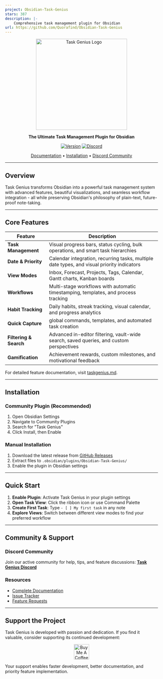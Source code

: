 ```yaml
---
project: Obsidian-Task-Genius
stars: 387
description: |-
    Comprehensive task management plugin for Obsidian
url: https://github.com/Quorafind/Obsidian-Task-Genius
---
```


<div align="center">
  <img src="media/task-genius.webp" alt="Task Genius Logo" width="300">

  **The Ultimate Task Management Plugin for Obsidian**

  [![Version](https://img.shields.io/badge/version-9.0.0-blue.svg)](https://github.com/Quorafind/Obsidian-Task-Genius)
  [![Discord](https://img.shields.io/discord/1382008288706695229?color=7289da&label=Discord&logo=discord&logoColor=white)](https://discord.gg/ARR2rHHX6b)

  [Documentation](https://taskgenius.md) • [Installation](#installation) • [Discord Community](https://discord.gg/ARR2rHHX6b)
</div>

---

## Overview

Task Genius transforms Obsidian into a powerful task management system with advanced features, beautiful visualizations, and seamless workflow integration - all while preserving Obsidian's philosophy of plain-text, future-proof note-taking.

---

## Core Features

| Feature | Description |
|---------|-------------|
| **Task Management** | Visual progress bars, status cycling, bulk operations, and smart task hierarchies |
| **Date & Priority** | Calendar integration, recurring tasks, multiple date types, and visual priority indicators |
| **View Modes** | Inbox, Forecast, Projects, Tags, Calendar, Gantt charts, Kanban boards |
| **Workflows** | Multi-stage workflows with automatic timestamping, templates, and process tracking |
| **Habit Tracking** | Daily habits, streak tracking, visual calendar, and progress analytics |
| **Quick Capture** | global commands, templates, and automated task creation |
| **Filtering & Search** | Advanced in-editor filtering, vault-wide search, saved queries, and custom perspectives |
| **Gamification** | Achievement rewards, custom milestones, and motivational feedback |

For detailed feature documentation, visit [taskgenius.md](https://taskgenius.md).

---

## Installation

### Community Plugin (Recommended)
1. Open Obsidian Settings
2. Navigate to Community Plugins
3. Search for "Task Genius"
4. Click Install, then Enable

### Manual Installation
1. Download the latest release from [GitHub Releases](https://github.com/Quorafind/Obsidian-Task-Genius/releases)
2. Extract files to `.obsidian/plugins/Obsidian-Task-Genius/`
3. Enable the plugin in Obsidian settings

---

## Quick Start

1. **Enable Plugin**: Activate Task Genius in your plugin settings
2. **Open Task View**: Click the ribbon icon or use Command Palette
3. **Create First Task**: Type `- [ ] My first task` in any note
4. **Explore Views**: Switch between different view modes to find your preferred workflow

---

## Community & Support

### Discord Community
Join our active community for help, tips, and feature discussions:
**[Task Genius Discord](https://discord.gg/ARR2rHHX6b)**

### Resources
- [Complete Documentation](https://taskgenius.md)
- [Issue Tracker](https://github.com/Quorafind/Obsidian-Task-Genius/issues)
- [Feature Requests](https://github.com/Quorafind/Obsidian-Task-Genius/discussions)

---

## Support the Project

Task Genius is developed with passion and dedication. If you find it valuable, consider supporting its continued development:

<div align="center">
  <a href="https://www.buymeacoffee.com/boninall" target="_blank">
    <img src="https://img.buymeacoffee.com/button-api/?text=Buy me a coffee&emoji=☕&slug=boninall&button_colour=6495ED&font_colour=ffffff&font_family=Inter&outline_colour=000000&coffee_colour=FFDD00" alt="Buy Me A Coffee" height="50">
  </a>
</div>

Your support enables faster development, better documentation, and priority feature implementation.

